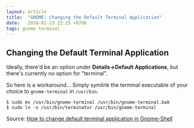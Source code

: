 ```yaml
---
layout: article
title:  "GNOME: Changing the Default Terminal Application"
date:   2020-01-23 22:25 +0700
tags: gnome terminal
---
```


## Changing the Default Terminal Application

Ideally, there'd be an option under **Details->Default Applications**, but there's currently no option for "terminal".

So here is a workaround...
Simply symlink the terminal executable of your choice to `gnome-terminal` in `/usr/bin`.

```
$ sudo mv /usr/bin/gnome-terminal /usr/bin/gnome-terminal.bak
$ sudo ln -s /usr/bin/terminator /usr/bin/gnome-terminal
```

Source: [How to change default terminal application in Gnome-Shell](https://askubuntu.com/questions/749832/how-to-change-default-terminal-application-in-gnome-shell#751146)

